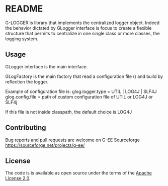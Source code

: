 # README #

G-LOGGER is library that implements the centralized logger object. Indeed the behavior dictated by GLogger interface is focus to create a flexible structure that permits to centralize in one single class or more classes, the logging system.

## Usage ##

GLogger<K> interface is the main interface.

GLogFactory is the main factory that read a configuration file () and build by reflection the logger.

Example of configuration file is:
	glog.logger.type = UTIL | LOG4J | SLF4J
	glog.config.file = path of custom configuration file of UTIL or LOG4J or SLF4j
 
If this file is not inside classpath, the default choice is LOG4J

## Contributing

Bug reports and pull requests are welcome on G-EE Sourceforge https://sourceforge.net/projects/g-ee/

## License

The code is is available as open source under the terms of the [Apache License 2.0](http://www.apache.org/licenses/LICENSE-2.0).
